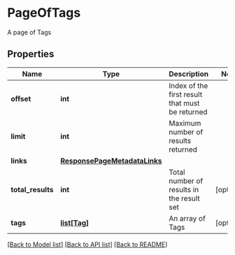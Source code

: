 # PageOfTags

A page of Tags
## Properties
Name | Type | Description | Notes
------------ | ------------- | ------------- | -------------
**offset** | **int** | Index of the first result that must be returned | 
**limit** | **int** | Maximum number of results returned | 
**links** | [**ResponsePageMetadataLinks**](ResponsePageMetadataLinks.md) |  | 
**total_results** | **int** | Total number of results in the result set | [optional] 
**tags** | [**list[Tag]**](Tag.md) | An array of Tags | [optional] 

[[Back to Model list]](../README.md#documentation-for-models) [[Back to API list]](../README.md#documentation-for-api-endpoints) [[Back to README]](../README.md)


